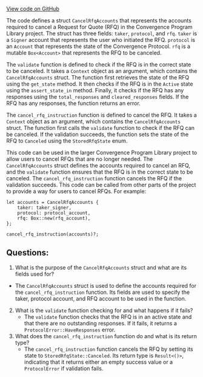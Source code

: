 [View code on GitHub](https://github.com/convergence-rfq/convergence-program-library/rfq/program/src/instructions/rfq/cancel_rfq.rs)

The code defines a struct `CancelRfqAccounts` that represents the accounts required to cancel a Request for Quote (RFQ) in the Convergence Program Library project. The struct has three fields: `taker`, `protocol`, and `rfq`. `taker` is a `Signer` account that represents the user who initiated the RFQ. `protocol` is an `Account` that represents the state of the Convergence Protocol. `rfq` is a mutable `Box<Account>` that represents the RFQ to be canceled.

The `validate` function is defined to check if the RFQ is in the correct state to be canceled. It takes a `Context` object as an argument, which contains the `CancelRfqAccounts` struct. The function first retrieves the state of the RFQ using the `get_state` method. It then checks if the RFQ is in the `Active` state using the `assert_state_in` method. Finally, it checks if the RFQ has any responses using the `total_responses` and `cleared_responses` fields. If the RFQ has any responses, the function returns an error.

The `cancel_rfq_instruction` function is defined to cancel the RFQ. It takes a `Context` object as an argument, which contains the `CancelRfqAccounts` struct. The function first calls the `validate` function to check if the RFQ can be canceled. If the validation succeeds, the function sets the state of the RFQ to `Canceled` using the `StoredRfqState` enum.

This code can be used in the larger Convergence Program Library project to allow users to cancel RFQs that are no longer needed. The `CancelRfqAccounts` struct defines the accounts required to cancel an RFQ, and the `validate` function ensures that the RFQ is in the correct state to be canceled. The `cancel_rfq_instruction` function cancels the RFQ if the validation succeeds. This code can be called from other parts of the project to provide a way for users to cancel RFQs. For example:

```
let accounts = CancelRfqAccounts {
    taker: taker_signer,
    protocol: protocol_account,
    rfq: Box::new(rfq_account),
};

cancel_rfq_instruction(accounts)?;
```
## Questions: 
 1. What is the purpose of the `CancelRfqAccounts` struct and what are its fields used for?
   - The `CancelRfqAccounts` struct is used to define the accounts required for the `cancel_rfq_instruction` function. Its fields are used to specify the taker, protocol account, and RFQ account to be used in the function.
2. What is the `validate` function checking for and what happens if it fails?
   - The `validate` function checks that the RFQ is in an active state and that there are no outstanding responses. If it fails, it returns a `ProtocolError::HaveResponses` error.
3. What does the `cancel_rfq_instruction` function do and what is its return type?
   - The `cancel_rfq_instruction` function cancels the RFQ by setting its state to `StoredRfqState::Canceled`. Its return type is `Result<()>`, indicating that it returns either an empty success value or a `ProtocolError` if validation fails.